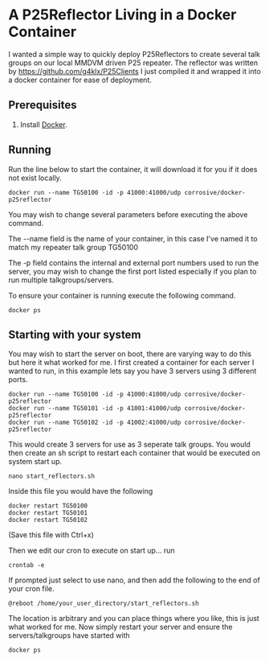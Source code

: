# A P25Reflector Living in a Docker Container

I wanted a simple way to quickly deploy P25Reflectors to create several talk groups on our local MMDVM driven P25 repeater.
The reflector was written by https://github.com/g4klx/P25Clients I just compiled it and wrapped it into a docker container for ease of deployment.

## Prerequisites

1. Install [Docker][].

[Docker]: http://docker.com/

## Running

Run the line below to start the container, it will download it for you if it does not exist locally.

    docker run --name TG50100 -id -p 41000:41000/udp corrosive/docker-p25reflector

You may wish to change several parameters before executing the above command.

The --name field is the name of your container, in this case I've named it to match my repeater talk group TG50100

The -p field contains the internal and external port numbers used to run the server, you may wish to change the first port listed especially if you plan to run multiple talkgroups/servers.

To ensure your container is running execute the following command.

    docker ps

## Starting with your system

You may wish to start the server on boot, there are varying way to do this but here it what worked for me.
I first created a container for each server I wanted to run, in this example lets say you have 3 servers using 3 different ports.

    docker run --name TG50100 -id -p 41000:41000/udp corrosive/docker-p25reflector
    docker run --name TG50101 -id -p 41001:41000/udp corrosive/docker-p25reflector    
    docker run --name TG50102 -id -p 41002:41000/udp corrosive/docker-p25reflector    
    
This would create 3 servers for use as 3 seperate talk groups. You would then create an sh script to restart each container that would be executed on system start up.

    nano start_reflectors.sh
   
Inside this file you would have the following

    docker restart TG50100
    docker restart TG50101    
    docker restart TG50102

(Save this file with Ctrl+x)

Then we edit our cron to execute on start up... run

    crontab -e
    
If prompted just select to use nano, and then add the following to the end of your cron file.

    @reboot /home/your_user_directory/start_reflectors.sh
    
The location is arbitrary and you can place things where you like, this is just what worked for me.
Now simply restart your server and ensure the servers/talkgroups have started with
    
    docker ps
    
    

